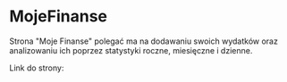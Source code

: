 # MojeFinanse

Strona "Moje Finanse" polegać ma na dodawaniu swoich wydatków oraz analizowaniu ich poprzez statystyki roczne, miesięczne i dzienne. 

Link do strony: 

